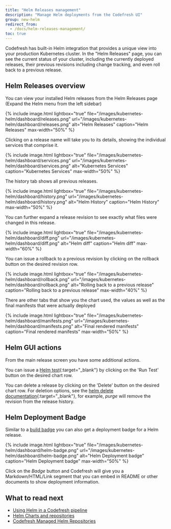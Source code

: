 ```yaml
---
title: "Helm Releases management"
description: "Manage Helm deployments from the Codefresh UI"
group: new-helm
redirect_from:
  - /docs/helm-releases-management/
toc: true
---
```

Codefresh has built-in Helm integration that provides a unique view into your production Kubernetes cluster. In the "Helm Releases" page, you can see the current status of your cluster, including the currently deployed releases, their previous revisions including change tracking, and even roll back to a previous release.

## Helm Releases overview
You can view your installed Helm releases from the Helm Releases page (Expand the Helm menu from the left sidebar)

{% include 
image.html 
lightbox="true" 
file="/images/kubernetes-helm/dashboard/releases.png" 
url="/images/kubernetes-helm/dashboard/releases.png"
alt="Helm Releases" 
caption="Helm Releases" 
max-width="50%"
%}

Clicking on a release name will take you to its details, showing the individual services that comprise it.

{% include 
image.html 
lightbox="true" 
file="/images/kubernetes-helm/dashboard/services.png" 
url="/images/kubernetes-helm/dashboard/services.png"
alt="Kubernetes Services" 
caption="Kubernetes Services" 
max-width="50%"
%}

The history tab shows all previous releases.

{% include 
image.html 
lightbox="true" 
file="/images/kubernetes-helm/dashboard/history.png" 
url="/images/kubernetes-helm/dashboard/history.png"
alt="Helm History" 
caption="Helm History"
max-width="50%"
%}

You can further expand a release revision to see exactly what files were changed in this release.

{% include 
image.html 
lightbox="true" 
file="/images/kubernetes-helm/dashboard/diff.png" 
url="/images/kubernetes-helm/dashboard/diff.png"
alt="Helm diff" 
caption="Helm diff" 
max-width="60%"
%}

You can issue a rollback to a previous revision by clicking on the rollback button on the desired revision row.

{% include 
image.html 
lightbox="true" 
file="/images/kubernetes-helm/dashboard/rollback.png" 
url="/images/kubernetes-helm/dashboard/rollback.png"
alt="Rolling back to a previous release" 
caption="Rolling back to a previous release" 
max-width="40%"
%}

There are other tabs that show you the chart used, the values as well as the final manifests that were actually deployed

{% include 
image.html 
lightbox="true" 
file="/images/kubernetes-helm/dashboard/manifests.png" 
url="/images/kubernetes-helm/dashboard/manifests.png"
alt="Final rendered manifests" 
caption="Final rendered manifests" 
max-width="50%"
%}


## Helm GUI actions

From the main release screen you have some additional actions.

You can issue a [Helm test](https://github.com/kubernetes/helm/blob/master/docs/chart_tests.md){:target="_blank"} by clicking on the 'Run Test' button on the desired chart row.

You can delete a release by clicking on the 'Delete' button on the desired chart row.
For deletion options, see the [helm delete documentation](https://github.com/kubernetes/helm/blob/master/docs/helm/helm_delete.md){:target="_blank"}, for example, *purge* will remove the revision from the release history.

## Helm Deployment Badge

Similar to a [build badge]({{site.baseurl}}/docs/configure-ci-cd-pipeline/build-status/#using-the-build-badge) you can also get a deployment badge for a Helm release.

{% include 
image.html 
lightbox="true" 
file="/images/kubernetes-helm/dashboard/helm-badge.png" 
url="/images/kubernetes-helm/dashboard/helm-badge.png"
alt="Helm Deployment badge" 
caption="Helm Deployment badge" 
max-width="50%"
%}


Click on the *Badge* button and Codefresh will give you a Markdown/HTML/Link segment that you can embed in README or other 
documents to show deployment information.

## What to read next

* [Using Helm in a Codefresh pipeline]({{site.baseurl}}/docs/new-helm/using-helm-in-codefresh-pipeline/)
* [Helm Charts and repositories]({{site.baseurl}}/docs/new-helm/add-helm-repository/)
* [Codefresh Managed Helm Repositories]({{site.baseurl}}/docs/new-helm/managed-helm-repository/)